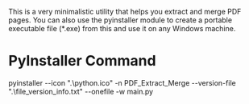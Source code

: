 This is a very minimalistic utility that helps you extract and merge PDF pages. You can also use the pyinstaller module to create a portable executable file (*.exe) from this and use it on any Windows machine.

# PyInstaller Command
pyinstaller --icon ".\python.ico" -n PDF_Extract_Merge --version-file ".\file_version_info.txt" --onefile -w main.py